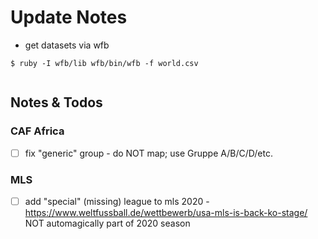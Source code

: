 # Update Notes


- get datasets via wfb

```
$ ruby -I wfb/lib wfb/bin/wfb -f world.csv 


```




## Notes & Todos

### CAF Africa

- [ ]   fix "generic" group   - do NOT map; use Gruppe A/B/C/D/etc.


### MLS

- [ ] add  "special" (missing) league to mls 2020
       - https://www.weltfussball.de/wettbewerb/usa-mls-is-back-ko-stage/
      NOT automagically part of 2020 season